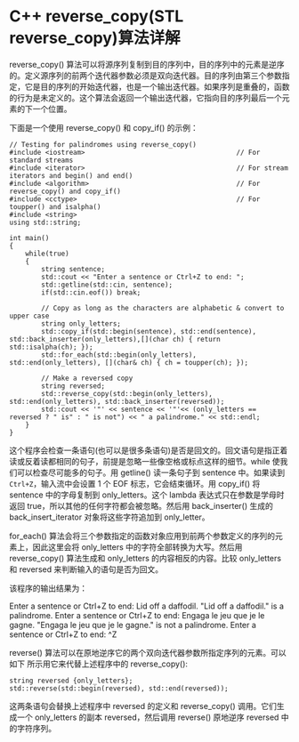 # C++ reverse_copy(STL reverse_copy)算法详解

reverse_copy() 算法可以将源序列复制到目的序列中，目的序列中的元素是逆序的。定义源序列的前两个迭代器参数必须是双向迭代器。目的序列由第三个参数指定，它是目的序列的开始迭代器，也是一个输出迭代器。如果序列是重叠的，函数的行为是未定义的。这个算法会返回一个输出迭代器，它指向目的序列最后一个元素的下一个位置。

下面是一个使用 reverse_copy() 和 copy_if() 的示例：

```
// Testing for palindromes using reverse_copy()
#include <iostream>                                      // For standard streams
#include <iterator>                                      // For stream iterators and begin() and end()
#include <algorithm>                                     // For reverse_copy() and copy_if()
#include <cctype>                                        // For toupper() and isalpha()
#include <string>
using std::string;

int main()
{
    while(true)
    {
        string sentence;
        std::cout << "Enter a sentence or Ctrl+Z to end: ";
        std::getline(std::cin, sentence);
        if(std::cin.eof()) break;

        // Copy as long as the characters are alphabetic & convert to upper case
        string only_letters;
        std::copy_if(std::begin(sentence), std::end(sentence), std::back_inserter(only_letters),[](char ch) { return std::isalpha(ch); });
        std::for_each(std::begin(only_letters), std::end(only_letters), [](char& ch) { ch = toupper(ch); });

        // Make a reversed copy
        string reversed;
        std::reverse_copy(std::begin(only_letters), std::end(only_letters), std::back_inserter(reversed));
        std::cout << '"' << sentence << '"'<< (only_letters == reversed ? " is" : " is not") << " a palindrome." << std::endl;
    }
}
```

这个程序会检查一条语句(也可以是很多条语句)是否是回文的。回文语句是指正着读或反着读都相同的句子，前提是忽略一些像空格或标点这样的细节。while 使我们可以检查尽可能多的句子。用 getline() 读一条句子到 sentence 中。如果读到 `Ctrl+Z`，输入流中会设置 1 个 EOF 标志，它会结束循环。用 copy_if() 将 sentence 中的字母复制到 only_letters。这个 lambda 表达式只在参数是学母时返回 true，所以其他的任何字符都会被忽略。然后用 back_inserter() 生成的 back_insert_iterator 对象将这些字符追加到 only_letter。

for_each() 算法会将三个参数指定的函数对象应用到前两个参数定义的序列的元素上，因此这里会将 only_letters 中的字符全部转换为大写。然后用 reverse_copy() 算法生成和 only_letters 的内容相反的内容。比较 only_letters 和 reversed 来判断输入的语句是否为回文。

该程序的输出结果为：

Enter a sentence or Ctrl+Z to end: Lid off a daffodil.
"Lid off a daffodil." is a palindrome.
Enter a sentence or Ctrl+Z to end: Engaga le jeu que je le gagne.
"Engaga le jeu que je le gagne." is not a palindrome.
Enter a sentence or Ctrl+Z to end: ^Z

reverse() 算法可以在原地逆序它的两个双向迭代器参数所指定序列的元素。可以如下 所示用它来代替上述程序中的 reverse_copy():

```
string reversed {only_letters};
std::reverse(std::begin(reversed), std::end(reversed));
```

这两条语句会替换上述程序中 reversed 的定义和 reverse_copy() 调用。它们生成一个 only_letters 的副本 reversed，然后调用 reverse() 原地逆序 reversed 中的字符序列。